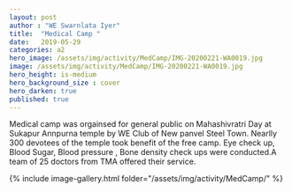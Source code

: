 ```yaml
---
layout: post
author : "WE Swarnlata Iyer"
title:  "Medical Camp "
date:   2019-05-29
categories: a2
hero_image: /assets/img/activity/MedCamp/IMG-20200221-WA0019.jpg
image: /assets/img/activity/MedCamp/IMG-20200221-WA0019.jpg
hero_height: is-medium
hero_background_size : cover
hero_darken: true
published: true
---
```


Medical camp was orgainsed for general public on Mahashivratri Day at Sukapur Annpurna temple by WE Club of New panvel Steel Town. Nearlly 300 devotees of the temple took benefit of the free camp. Eye check up, Blood Sugar, Blood pressure , Bone density check ups were conducted.A team of 25 doctors from TMA offered their service.

{% include image-gallery.html folder="/assets/img/activity/MedCamp/" %}